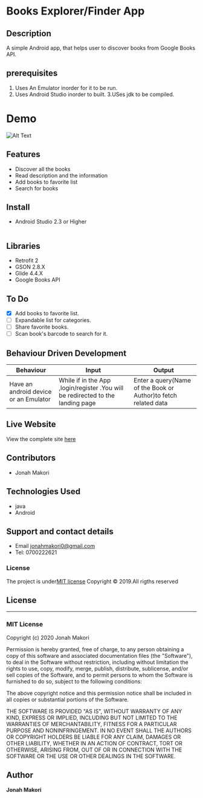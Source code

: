 # Books Explorer/Finder App

## Description
A simple Android app, that helps user to discover books from Google Books API.

## prerequisites

1. Uses An Emulator inorder for it to be run.
2. Uses Android Studio inorder to built.
3.USes jdk to be compiled.

# Demo
![Alt Text](https://media.giphy.com/media/Mb9MPcUYzLMG0oEdR8/giphy.gif)

## Features
*   Discover all the books
*   Read description and the information
*   Add books to favorite list
*   Search for books

## Install
*   Android Studio 2.3 or Higher
```alpha

```

## Libraries
*   Retrofit 2
*   GSON 2.8.X
*   Glide 4.4.X
*   Google Books API

## To Do
*   [X] Add books to favorite list.
*   [ ] Expandable list for categories.
*   [ ] Share favorite books.
*   [ ] Scan book's barcode to search for it.

## Behaviour Driven Development

| Behaviour | Input | Output |
| --------- | ------| ------ |
|Have an android device or an Emulator|While if in the App ,login/register .You will be redirected to the landing page|Enter a query(Name of the Book or Author)to fetch related data|



## Live Website
View the complete site [here](https://github.com/jonahmakori/Book-Explorer_Finder-App)

## Contributors
 - Jonah Makori


## Technologies Used
- java
- Android


## Support and contact details

 - Email jonahmakori0@gmail.com
 - Tel: 0700222621

### License

The project is under[MIT license](/blob/master/LICENSE)
Copyright &copy; 2019.All rigths reserved



## License
---------
### MIT License

Copyright (c) 2020 Jonah Makori

Permission is hereby granted, free of charge, to any person obtaining a copy
of this software and associated documentation files (the "Software"), to deal
in the Software without restriction, including without limitation the rights
to use, copy, modify, merge, publish, distribute, sublicense, and/or sell
copies of the Software, and to permit persons to whom the Software is
furnished to do so, subject to the following conditions:

The above copyright notice and this permission notice shall be included in all
copies or substantial portions of the Software.

THE SOFTWARE IS PROVIDED "AS IS", WITHOUT WARRANTY OF ANY KIND, EXPRESS OR
IMPLIED, INCLUDING BUT NOT LIMITED TO THE WARRANTIES OF MERCHANTABILITY,
FITNESS FOR A PARTICULAR PURPOSE AND NONINFRINGEMENT. IN NO EVENT SHALL THE
AUTHORS OR COPYRIGHT HOLDERS BE LIABLE FOR ANY CLAIM, DAMAGES OR OTHER
LIABILITY, WHETHER IN AN ACTION OF CONTRACT, TORT OR OTHERWISE, ARISING FROM,
OUT OF OR IN CONNECTION WITH THE SOFTWARE OR THE USE OR OTHER DEALINGS IN THE
SOFTWARE.


## Author

**Jonah Makori**





